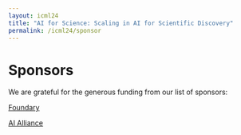```yaml
---
layout: icml24
title: "AI for Science: Scaling in AI for Scientific Discovery"
permalink: /icml24/sponsor
---
```


# Sponsors

We are grateful for the generous funding from our list of sponsors:

[Foundary](https://www.mlfoundry.com/)

[AI Alliance](https://thealliance.ai/)
